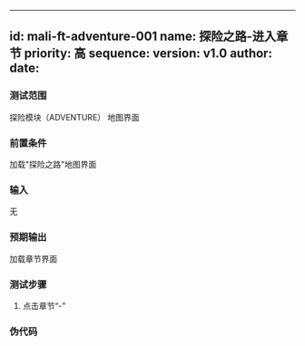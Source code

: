 --------
id: mali-ft-adventure-001
name: 探险之路-进入章节
priority: 高
sequence: 
version: v1.0
author: 
date: 
--------
### 测试范围
  探险模块（ADVENTURE） 地图界面
### 前置条件
  加载"探险之路"地图界面
### 输入
  无
### 预期输出
  加载章节界面
### 测试步骤
  1. 点击章节“*-*”



### 伪代码
